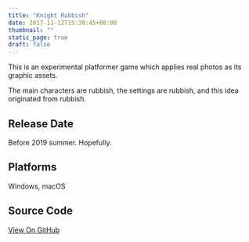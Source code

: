 ```yaml
---
title: "Knight Rubbish"
date: 2017-11-12T15:38:45+08:00
thumbnail: ""
static_page: true
draft: false
---
```

This is an experimental platformer game which applies real photos as its graphic assets.

The main characters are rubbish, the settings are rubbish, and this idea originated from rubbish.

## Release Date
Before 2019 summer. Hopefully.

## Platforms
Windows, macOS

## Source Code
[View On GitHub](https://github.com/YuChaoGithub/Knights-Rubbish)